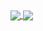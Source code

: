 <!--[![mcsadri's GitHub stats](https://github-readme-stats.vercel.app/api?username=mcsadri)](https://github.com/anuraghazra/github-readme-stats)-->

<!--[![GitHub Streak](https://streak-stats.demolab.com/?user=mcsadri)](https://git.io/streak-stats)-->

<a href="https://github.com/mcsadri/github-readme-stats">
<img align="center" src="https://github-readme-stats.vercel.app/api?username=mcsadri&show_icons=true&theme=github_dark_dimmed&card_width=800" />
</a>
<a href="https://github.com/mcsadri/github-readme-stats">
<img align="center" src="https://github-readme-stats.vercel.app/api/top-langs/?username=mcsadri&theme=github_dark_dimmed&card_width=800&langs_count=10">

<!-- ### Hi there 👋-->

<!--
**mcsadri/mcsadri** is a ✨ _special_ ✨ repository because its `README.md` (this file) appears on your GitHub profile.

Here are some ideas to get you started:

- 🔭 I’m currently working on ...
- 🌱 I’m currently learning ...
- 👯 I’m looking to collaborate on ...
- 🤔 I’m looking for help with ...
- 💬 Ask me about ...
- 📫 How to reach me: ...
- 😄 Pronouns: ...
- ⚡ Fun fact: ...
-->
